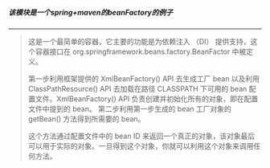 ##### 该模块是一个spring+maven的beanFactory的例子
---
> 这是一个最简单的容器，它主要的功能是为依赖注入 （DI） 提供支持，这个容器接口在 org.springframework.beans.factory.BeanFactor 中被定义。
>
> 第一步利用框架提供的 XmlBeanFactory() API 去生成工厂 bean 以及利用 ClassPathResource() API 去加载在路径 CLASSPATH 下可用的 bean 配置文件。XmlBeanFactory() API 负责创建并初始化所有的对象，即在配置文件中提到的 bean。 第二步利用第一步生成的 bean 工厂对象的 getBean() 方法得到所需要的 bean。
>
> 这个方法通过配置文件中的 bean ID 来返回一个真正的对象，该对象最后可以用于实际的对象。一旦得到这个对象，你就可以利用这个对象来调用任何方法。